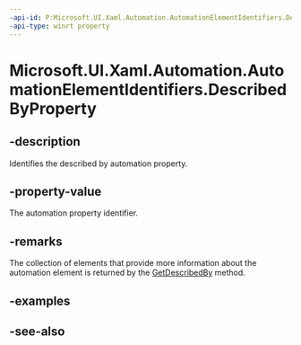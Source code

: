 ```yaml
---
-api-id: P:Microsoft.UI.Xaml.Automation.AutomationElementIdentifiers.DescribedByProperty
-api-type: winrt property
---
```


<!-- Property syntax
public Windows.UI.Xaml.Automation.AutomationProperty DescribedByProperty { get; }
-->

# Microsoft.UI.Xaml.Automation.AutomationElementIdentifiers.DescribedByProperty

## -description
Identifies the described by automation property.

## -property-value
The automation property identifier.

## -remarks
The collection of elements that provide more information about the automation element is returned by the [GetDescribedBy](automationproperties_getdescribedby_1567375930.md) method.

## -examples

## -see-also
